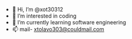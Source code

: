 - 👋 Hi, I’m @xot30312
- 👀 I’m interested in coding
- 🌱 I’m currently learning software engineering
- 📫 mail- xtolavo303@couldmail.com

<!---
xot30312/xot30312 is a ✨ special ✨ repository because its `README.md` (this file) appears on your GitHub profile.
You can click the Preview link to take a look at your changes.
--->
